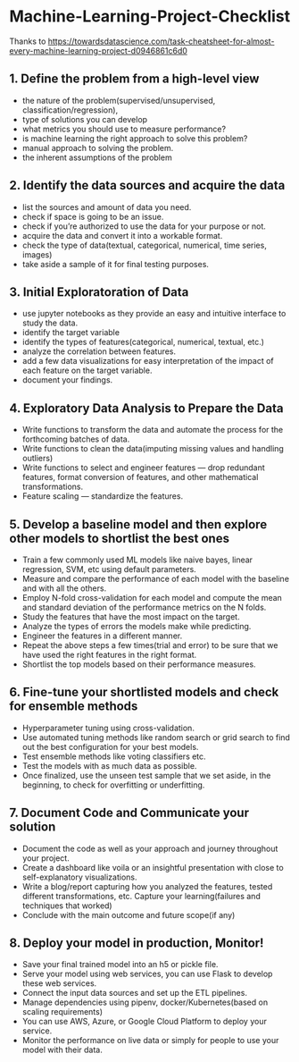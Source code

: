 # Machine-Learning-Project-Checklist
Thanks to https://towardsdatascience.com/task-cheatsheet-for-almost-every-machine-learning-project-d0946861c6d0

## 1. Define the problem from a high-level view
- the nature of the problem(supervised/unsupervised, classification/regression),
- type of solutions you can develop
- what metrics you should use to measure performance?
- is machine learning the right approach to solve this problem?
- manual approach to solving the problem.
- the inherent assumptions of the problem

## 2. Identify the data sources and acquire the data
- list the sources and amount of data you need.
- check if space is going to be an issue.
- check if you’re authorized to use the data for your purpose or not.
- acquire the data and convert it into a workable format.
- check the type of data(textual, categorical, numerical, time series, images)
- take aside a sample of it for final testing purposes.

## 3. Initial Exploratoration of Data
- use jupyter notebooks as they provide an easy and intuitive interface to study the data.
- identify the target variable
- identify the types of features(categorical, numerical, textual, etc.)
- analyze the correlation between features.
- add a few data visualizations for easy interpretation of the impact of each feature on the target variable.
- document your findings.

## 4. Exploratory Data Analysis to Prepare the Data
- Write functions to transform the data and automate the process for the forthcoming batches of data.
- Write functions to clean the data(imputing missing values and handling outliers)
- Write functions to select and engineer features — drop redundant features, format conversion of features, and other mathematical transformations.
- Feature scaling — standardize the features.
 
## 5. Develop a baseline model and then explore other models to shortlist the best ones
- Train a few commonly used ML models like naive bayes, linear regression, SVM, etc using default parameters.
- Measure and compare the performance of each model with the baseline and with all the others.
- Employ N-fold cross-validation for each model and compute the mean and standard deviation of the performance metrics on the N folds.
- Study the features that have the most impact on the target.
- Analyze the types of errors the models make while predicting.
- Engineer the features in a different manner.
- Repeat the above steps a few times(trial and error) to be sure that we have used the right features in the right format.
- Shortlist the top models based on their performance measures.

## 6. Fine-tune your shortlisted models and check for ensemble methods
- Hyperparameter tuning using cross-validation.
- Use automated tuning methods like random search or grid search to find out the best configuration for your best models.
- Test ensemble methods like voting classifiers etc.
- Test the models with as much data as possible.
- Once finalized, use the unseen test sample that we set aside, in the beginning, to check for overfitting or underfitting.

## 7. Document Code and Communicate your solution
- Document the code as well as your approach and journey throughout your project.
- Create a dashboard like voila or an insightful presentation with close to self-explanatory visualizations.
- Write a blog/report capturing how you analyzed the features, tested different transformations, etc. Capture your learning(failures and techniques that worked)
- Conclude with the main outcome and future scope(if any)

## 8. Deploy your model in production, Monitor!
- Save your final trained model into an h5 or pickle file.
- Serve your model using web services, you can use Flask to develop these web services.
- Connect the input data sources and set up the ETL pipelines.
- Manage dependencies using pipenv, docker/Kubernetes(based on scaling requirements)
- You can use AWS, Azure, or Google Cloud Platform to deploy your service.
- Monitor the performance on live data or simply for people to use your model with their data.
